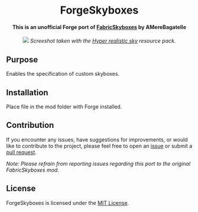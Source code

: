 <div align="center">

# ForgeSkyboxes

#### This is an unofficial Forge port of [FabricSkyboxes](https://github.com/AMereBagatelle/fabricskyboxes) by AMereBagatelle
![](https://cdn-raw.modrinth.com/data/QEF20av3/images/18e4aedfbbec9f471f3b23ac2070e61994e5b0c8.png)
_Screeshot taken with the [Hyper realistic sky](https://modrinth.com/resourcepack/hyper-realistic-sky) resource pack._
  
</div>

## Purpose

Enables the specification of custom skyboxes.

## Installation

Place file in the mod folder with Forge installed.

## Contribution

If you encounter any issues, have suggestions for improvements, or would like to contribute to the project, please feel free to open an [issue](https://github.com/Foopy969/forgeskyboxes/issues) or submit a [pull request](https://github.com/Foopy969/forgeskyboxes/pulls).

*Note: Please refrain from reporting issues regarding this port to the original FabricSkyboxes mod.*

## License

ForgeSkyboxes is licensed under the [MIT License](LICENSE).
